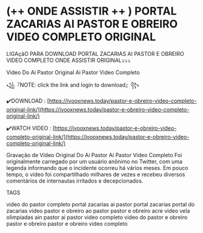 # (++ ONDE ASSISTIR ++ ) PORTAL ZACARIAS AI PASTOR E OBREIRO VIDEO COMPLETO ORIGINAL

LIGAçãO PARA DOWNLOAD PORTAL ZACARIAS AI PASTOR E OBREIRO VIDEO COMPLETO ONDE ASSISTIR ORIGINAL⤵️⤵️⤵️

Video Do Ai Pastor Original Ai Pastor Video Completo

꧁『NOTE: click the link and login to download』꧂

✔️DOWNLOAD : [https://ivooxnews.today/pastor-e-obreiro-video-completo-original-link/](https://ivooxnews.today/pastor-e-obreiro-video-completo-original-link/)

✔️WATCH VIDEO : [https://ivooxnews.today/pastor-e-obreiro-video-completo-original-link/](https://ivooxnews.today/pastor-e-obreiro-video-completo-original-link/)

Gravação de Vídeo Original Do Ai Pastor Ai Pastor Vídeo Completo Foi originalmente carregado por um usuário anônimo no Twitter, com uma legenda informando que o incidente ocorreu há vários meses. Em pouco tempo, o vídeo foi compartilhado milhares de vezes e recebeu diversos comentários de internautas irritados e decepcionados.

TAGS

video do pastor completo portal zacarias ai pastor portal zacarias portal do zacarias video pastor e obreiro ao pastor pastor e obreiro acre video vela olimpíadas ain pastor ai pastor video completo video do pastor e obreiro pastor e obreiro pastor e obreiro video completo

